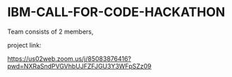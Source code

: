# IBM-CALL-FOR-CODE-HACKATHON
Team consists of 2 members,

project link:

https://us02web.zoom.us/j/85083876416?pwd=NXRaSndPVGVhbUJFZFJGU3Y3WFpSZz09
